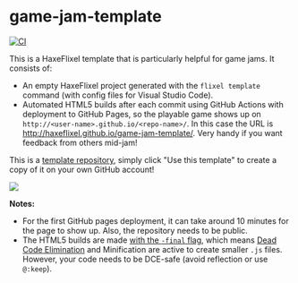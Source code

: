 # game-jam-template

[![CI](https://img.shields.io/github/workflow/status/HaxeFlixel/game-jam-template/CI.svg?logo=github)](https://github.com/HaxeFlixel/game-jam-template/actions?query=workflow%3ACI)

This is a HaxeFlixel template that is particularly helpful for game jams. It consists of:

- An empty HaxeFlixel project generated with the `flixel template` command (with config files for Visual Studio Code).
- Automated HTML5 builds after each commit using GitHub Actions with deployment to GitHub Pages, so the playable game shows up on `http://<user-name>.github.io/<repo-name>/`. In this case the URL is http://haxeflixel.github.io/game-jam-template/. Very handy if you want feedback from others mid-jam!

This is a [template repository](https://help.github.com/en/github/creating-cloning-and-archiving-repositories/creating-a-repository-from-a-template), simply click "Use this template" to create a copy of it on your own GitHub account!

![](https://help.github.com/assets/images/help/repository/use-this-template-button.png)

**Notes:**
- For the first GitHub pages deployment, it can take around 10 minutes for the page to show up. Also, the repository needs to be public.
- The HTML5 builds are made [with the `-final` flag](https://github.com/HaxeFlixel/game-jam-template/blob/105be8f21d3880736ab056da22cb9e4d04d5536c/.github/workflows/main.yml#L19), which means [Dead Code Elimination](https://haxe.org/manual/cr-dce.html) and Minification are active to create smaller `.js` files. However, your code needs to be DCE-safe (avoid reflection or use `@:keep`).
